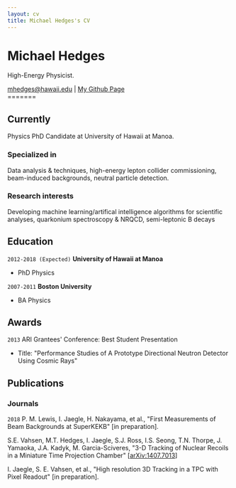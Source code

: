```yaml
---
layout: cv
title: Michael Hedges's CV
---
```



# Michael Hedges
High-Energy Physicist.

<div id="webaddress">
<a href="mailto:mhedges@hawaii.edu">mhedges@hawaii.edu</a>
| <a href="https://github.com/mhedges">My Github Page</a>
</div>
=======

## Currently
Physics PhD Candidate at University of Hawaii at Manoa.

### Specialized in
Data analysis & techniques, high-energy lepton collider commissioning,
beam-induced backgrounds, neutral particle detection.


### Research interests

Developing machine learning/artifical intelligence algorithms for scientific
analyses, quarkonium spectroscopy & NRQCD, semi-leptonic B decays


## Education
`2012-2018 (Expected)`
__University of Hawaii at Manoa__

- PhD Physics

`2007-2011`
__Boston University__

- BA Physics


## Awards

`2013`
ARI Grantees' Conference: Best Student Presentation
- Title: "Performance Studies of A Prototype Directional Neutron Detector Using
Cosmic Rays"


## Publications

<!-- A list is also available [online](http://scholar.google.co.uk/citations?user=LTOTl0YAAAAJ) -->

### Journals

`2018`
P. M. Lewis, I. Jaegle, H. Nakayama, et al., "First Measurements of Beam
Backgrounds at SuperKEKB" [in preparation].

S.E. Vahsen, M.T. Hedges, I. Jaegle, S.J. Ross, I.S. Seong, T.N. Thorpe, J.
Yamaoka, J.A. Kadyk, M. Garcia-Sciveres, "3-D Tracking of Nuclear Recoils in a
Miniature Time Projection Chamber" [<a href="https://arxiv.org/abs/1407.7013">arXiv:1407.7013</a>]

I. Jaegle, S. E. Vahsen, et al., "High resolution 3D Tracking in a TPC with Pixel
Readout" [in preparation].


<!-- ### Footer

Last updated: January 2018 -->
